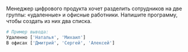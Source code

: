 Менеджер цифрового продукта хочет разделить сотрудников на две группы: «удаленные» и офисные работники. Напишите программу, чтобы создать из них два списка.

```python
# Пример вывода:
Удаленно ['Наталья', 'Михаил']
В офисах ['Дмитрий', 'Сергей', 'Алексей']
```